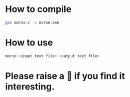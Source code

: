# How to compile 
```sh
gcc morse.c -o morse.exe
```
# How to use
```sh
morse <input text file> <output text file>
```

# Please raise a 🌟 if you find it interesting. 
